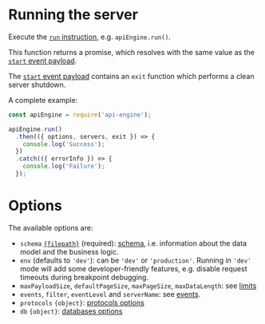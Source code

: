 # Running the server

Execute the [`run` instruction](usage.md), e.g. `apiEngine.run()`.

This function returns a promise, which resolves with the same value as the
[`start` event payload](events.md#start-information).

The [`start` event payload](events.md#start-information) contains an `exit`
function which performs a clean server shutdown.

A complete example:

<!-- eslint-disable no-unused-vars, no-undef, strict, no-console,
no-restricted-globals, unicorn/catch-error-name, promise/always-return,
promise/prefer-await-to-then -->
```javascript
const apiEngine = require('api-engine');

apiEngine.run()
  .then(({ options, servers, exit }) => {
    console.log('Success');
  })
  .catch(({ errorInfo }) => {
    console.log('Failure');
  });
```

# Options

The available options are:
  - `schema` [`{filepath}`](configuration.md#filepaths-options) (required):
    [schema](schema.md), i.e. information about the data model and
    the business logic.
  - `env` (defaults to `'dev'`): can be `'dev'` or `'production'`.
    Running in `'dev'` mode will add some developer-friendly features, e.g.
    disable request timeouts during breakpoint debugging.
  - `maxPayloadSize`, `defaultPageSize`, `maxPageSize`, `maxDataLength`:
    see [limits](limits.md#options)
  - `events`, `filter`, `eventLevel` and `serverName`: see [events](events.md).
  - `protocols` `{object}`: [protocols options](protocols.md)
  - `db` `{object}`: [databases options](databases.md)
